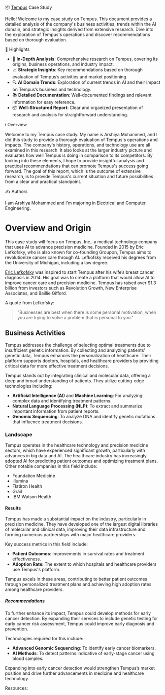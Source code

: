 📦 [Tempus](https://www.tempus.com)
Case Study

Hello!
Welcome to my case study on Tempus. This document provides a detailed analysis of the company's business activities, trends within the AI domain, and strategic insights derived from extensive research. Dive into the exploration of Tempus's operations and discover recommendations based on thorough evaluation.

🌟 Highlights

- 🌟 **In-Depth Analysis**: Comprehensive research on Tempus, covering its origins, business operations, and industry impact.
- 📈 **Strategic Insights**: Key recommendations based on thorough evaluation of Tempus’s activities and market positioning.
- 🔍 **AI Domain Trends**: Exploration of current trends in AI and their impact on Tempus’s business and technology.
- 📚 **Detailed Documentation**: Well-documented findings and relevant information for easy reference.
- 📦 **Well-Structured Report**: Clear and organized presentation of research and analysis for straightforward understanding.

ℹ️ Overview

Welcome to my Tempus case study. My name is Arshiya Mohammed, and I did this study to provide a thorough evaluation of Tempus's operations and impacts. The company's history, operations, and technology use are all examined in this research. It also looks at the larger industry picture and evaluates how well Tempus is doing in comparison to its competitors. By looking into these elements, I hope to provide insightful analysis and practical recommendations that can promote Tempus's success going forward. The goal of this report, which is the outcome of extensive research, is to provide Tempus's current situation and future possibilities from a clear and practical standpoint.

✍️ Authors

I am Arshiya Mohammed and I'm majoring in Electrical and Computer Engineering. 


# Overview and Origin

This case study will focus on Tempus, Inc., a medical technology company that uses AI to advance precision medicine. Founded in 2015 by Eric Lefkofsky, who is also known for co-founding Groupon, Tempus aims to revolutionize cancer care through AI. Lefkofsky received his degrees from the University of Michigan, including a law degree. 

[Eric Lefkofsky](https://lefkofsky.com) was inspired to start Tempus after his wife’s breast cancer diagnosis in 2014. His goal was to create a platform that would allow AI to improve cancer care and precision medicine. Tempus has raised over $1.3 billion from investors such as Revolution Growth, New Enterprise Associates, and Baillie Gifford.

A quote from Lefkofsky:
> "Businesses are best when there is some personal motivation, when you are trying to solve a problem that is personal to you."

## Business Activities

Tempus addresses the challenge of selecting optimal treatments due to insufficient genetic information. By collecting and analyzing patients' genetic data, Tempus enhances the personalization of healthcare. Their platform supports doctors, hospitals, and healthcare providers by providing critical data for more effective treatment decisions.

Tempus stands out by integrating clinical and molecular data, offering a deep and broad understanding of patients. They utilize cutting-edge technologies including:

- **Artificial Intelligence (AI)** and **Machine Learning**: For analyzing complex data and identifying treatment patterns.
- **Natural Language Processing (NLP)**: To extract and summarize important information from patient reports.
- **Genomic Sequencing**: To analyze DNA and identify genetic mutations that influence treatment decisions.

### Landscape

Tempus operates in the healthcare technology and precision medicine sectors, which have experienced significant growth, particularly with advances in big data and AI. The healthcare industry has increasingly adopted AI for predicting patient outcomes and optimizing treatment plans. Other notable companies in this field include:

- Foundation Medicine
- Illumina
- Flatiron Health
- Grail
- IBM Watson Health

#### Results

Tempus has made a substantial impact on the industry, particularly in precision medicine. They have developed one of the largest digital libraries of molecular and clinical data, improving their data infrastructure and forming numerous partnerships with major healthcare providers.

Key success metrics in this field include:
- **Patient Outcomes**: Improvements in survival rates and treatment effectiveness.
- **Adoption Rate**: The extent to which hospitals and healthcare providers use Tempus's platform.

Tempus excels in these areas, contributing to better patient outcomes through personalized treatment plans and achieving high adoption rates among healthcare providers.

##### Recommendations

To further enhance its impact, Tempus could develop methods for early cancer detection. By expanding their services to include genetic testing for early cancer risk assessment, Tempus could improve early diagnosis and prevention.

Technologies required for this include:
- **Advanced Genomic Sequencing**: To identify early cancer biomarkers.
- **AI Methods**: To detect patterns indicative of early-stage cancer using blood samples.

Expanding into early cancer detection would strengthen Tempus’s market position and drive further advancements in medicine and healthcare technology.

Resources:
